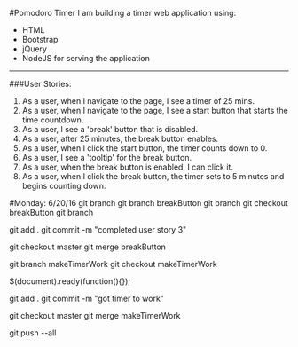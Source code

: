 #Pomodoro Timer
I am building a timer web application using:
  - HTML
  - Bootstrap
  - jQuery
  - NodeJS for serving the application

---

###User Stories:
  1. As a user, when I navigate to the page, I see a timer of 25 mins.
  2. As a user, when I navigate to the page, I see a start button that starts the time countdown.
  3. As a user, I see a 'break' button that is disabled.
  4. As a user, after 25 minutes, the break button enables.
  5. As a user, when I click the start button, the timer counts down to 0.
  6. As a user, I see a 'tooltip' for the break button.
  7. As a user, when the break button is enabled, I can click it.
  8. As a user, when I click the break button, the timer sets to 5 minutes and begins counting down.

#Monday: 6/20/16
git branch
git branch breakButton
git branch
git checkout breakButton
git branch

<!-- Make your changes to your code -->

git add .
git commit -m "completed user story 3"

git checkout master
git merge breakButton

git branch makeTimerWork
git checkout makeTimerWork

<!-- In the app.js file -->
$(document).ready(function(){});

git add .
git commit -m "got timer to work"

git checkout master
git merge makeTimerWork

git push --all
